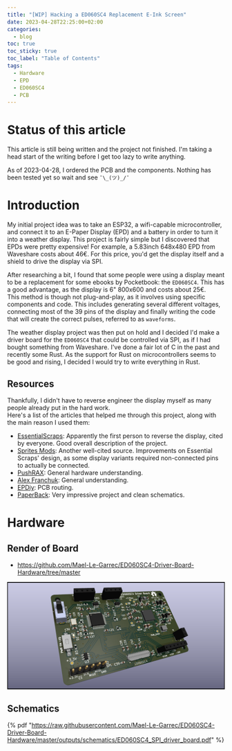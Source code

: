 ```yaml
---
title: "[WIP] Hacking a ED060SC4 Replacement E-Ink Screen"
date: 2023-04-28T22:25:00+02:00
categories:
  - blog
toc: true
toc_sticky: true
toc_label: "Table of Contents"
tags:
  - Hardware
  - EPD
  - ED060SC4
  - PCB
---
```


# Status of this article

This article is still being written and the project not finished. I'm taking a
head start of the writing before I get too lazy to write anything.

As of 2023-04-28, I ordered the PCB and the components. Nothing has been tested
yet so wait and see `¯\_(ツ)_/¯`

# Introduction

My initial project idea was to take an ESP32, a wifi-capable microcontroller,
and connect it to an E-Paper Display (EPD) and a battery in order to turn it 
into a weather display. This project is fairly simple but I discovered that
EPDs were pretty expensive! For example, a 5.83inch 648x480 EPD from Waveshare
costs about 46€. For this price, you'd get the display itself and a shield to
drive the display via SPI.

After researching a bit, I found that some people were using a display meant to
be a replacement for some ebooks by Pocketbook: the `ED060SC4`. This has a good
advantage, as the display is 6" 800x600 and costs about 25€.  
This method is though not plug-and-play, as it involves using specific
components and code. This includes generating several different voltages, 
connecting most of the 39 pins of the display and finally writing the code that
will create the correct pulses, referred to as `waveforms`.

The weather display project was then put on hold and I decided I'd make a
driver board for the `ED060SC4` that could be controlled via SPI, as if I had
bought something from Waveshare.
I've done a fair lot of C in the past and recently some Rust. As the support
for Rust on microcontrollers seems to be good and rising, I decided I would try
to write everything in Rust.

## Resources

Thankfully, I didn't have to reverse engineer the display myself as many
people already put in the hard work.  
Here's a list of the articles that helped me through this project, along
with the main reason I used them:

* [EssentialScraps](http://essentialscrap.com/eink/index.html): Apparently the first person to reverse the display, cited by everyone. Good overall description of the project.
* [Sprites Mods](http://spritesmods.com/?art=einkdisplay&page=1): Another well-cited source. Improvements on Essential Scraps' design, as some display variants required non-connected pins to actually be connected.
* [PushRAX](https://me.pushrax.com/e-ink-clock/): General hardware understanding.
* [Alex Franchuk](https://alexf.tech/blog/driving-ed060sc4lf-e-ink-screens/): General understanding.
* [EPDiy](https://hackaday.io/project/168193-epdiy-976-e-paper-controller): PCB routing.
* [PaperBack](https://hackaday.io/project/21607-paperback-a-desktop-epaper-monitor): Very impressive project and clean schematics.


# Hardware


## Render of Board

* https://github.com/Mael-Le-Garrec/ED060SC4-Driver-Board-Hardware/tree/master

![3D Render of Board's Front](https://github.com/Mael-Le-Garrec/ED060SC4-Driver-Board-Hardware/blob/master/outputs/3d_view/front.png?raw=true)

## Schematics

{% pdf "https://raw.githubusercontent.com/Mael-Le-Garrec/ED060SC4-Driver-Board-Hardware/master/outputs/schematics/ED060SC4_SPI_driver_board.pdf" %}
